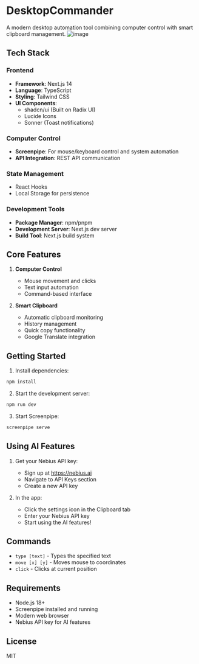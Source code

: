 # DesktopCommander

A modern desktop automation tool combining computer control with smart clipboard management.
![image](https://github.com/user-attachments/assets/74e4d537-aa96-4541-bae5-f105b1c8252b)


## Tech Stack

### Frontend
- **Framework**: Next.js 14
- **Language**: TypeScript
- **Styling**: Tailwind CSS
- **UI Components**: 
  - shadcn/ui (Built on Radix UI)
  - Lucide Icons
  - Sonner (Toast notifications)

### Computer Control
- **Screenpipe**: For mouse/keyboard control and system automation
- **API Integration**: REST API communication

### State Management
- React Hooks
- Local Storage for persistence

### Development Tools
- **Package Manager**: npm/pnpm
- **Development Server**: Next.js dev server
- **Build Tool**: Next.js build system

## Core Features

1. **Computer Control**
   - Mouse movement and clicks
   - Text input automation
   - Command-based interface

2. **Smart Clipboard**
   - Automatic clipboard monitoring
   - History management
   - Quick copy functionality
   - Google Translate integration

## Getting Started

1. Install dependencies:
```bash
npm install
```

2. Start the development server:
```bash
npm run dev
```

3. Start Screenpipe:
```bash
screenpipe serve
```

## Using AI Features

1. Get your Nebius API key:
   - Sign up at https://nebius.ai
   - Navigate to API Keys section
   - Create a new API key

2. In the app:
   - Click the settings icon in the Clipboard tab
   - Enter your Nebius API key
   - Start using the AI features!

## Commands

- `type [text]` - Types the specified text
- `move [x] [y]` - Moves mouse to coordinates
- `click` - Clicks at current position

## Requirements

- Node.js 18+
- Screenpipe installed and running
- Modern web browser
- Nebius API key for AI features

## License

MIT
